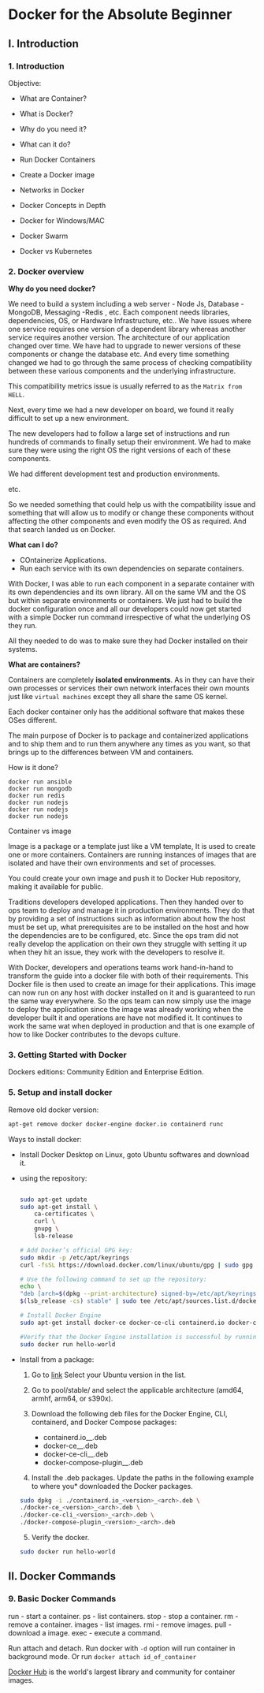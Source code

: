 # Docker for the Absolute Beginner 

## I. Introduction

### 1. Introduction

Objective:

* What are Container?
* What is Docker?
* Why do you need it?
* What can it do?

* Run Docker Containers
* Create a Docker image
* Networks in Docker

* Docker Concepts in Depth

* Docker for Windows/MAC

* Docker Swarm
* Docker vs Kubernetes

### 2. Docker overview

**Why do you need docker?**

We need to build a system including a web server - Node Js, Database - MongoDB, Messaging -Redis , etc. Each component needs libraries, dependencies, OS, or Hardware Infrastructure, etc.. We have issues where one service requires one version of a dependent library whereas another service requires another version. The architecture of our application changed over time. We have had to upgrade to newer versions of these components or change the database etc. And every time something changed we had to go through the same process of checking compatibility between these various components and the underlying infrastructure.

This compatibility metrics issue is usually referred to as the `Matrix from HELL`.

Next, every time we had a new developer on board, we found it really difficult to set up a new environment.

The new developers had to follow a large set of instructions and run hundreds of commands to finally setup their environment. We had to make sure they were using the right OS the right versions of each of these components.

We had different development test and production environments.

etc.

So we needed something that could help us with the compatibility issue and something that will allow us to modify or change these components without affecting the other components and even modify the OS as required. And that search landed us on Docker.

**What can I do?**

* COntainerize Applications.
* Run each service with its own dependencies on separate containers.

With Docker, I was able to run each component in a separate container with its own dependencies and its own library. All on the same VM and the OS but within separate environments or containers. We just had to build the docker configuration once and all our developers could now get started with a simple Docker run command irrespective of what the underlying OS they run.

All they needed to do was to make sure they had Docker installed on their systems.

**What are containers?**

Containers are completely **isolated environments**. As in they can have their own processes or services their own network interfaces their own mounts just like `virtual machines` except they all share the same OS kernel.

Each docker container only has the additional software that makes these OSes different.

The main purpose of Docker is to package and containerized applications and to ship them and to run them anywhere any times as you want, so that brings up to the differences between VM and containers.

How is it done?

```text
docker run ansible
docker run mongodb
docker run redis
docker run nodejs
docker run nodejs
docker run nodejs

```

Container vs image

Image is a package or a template just like a VM template, It is used to create one or more containers. Containers are running instances of images that are isolated and have their own environments and set of processes.

You could create your own image and push it to Docker Hub repository, making it available for public.

Traditions developers developed applications. Then they handed over to ops team to deploy and manage it in production environments. They do that by providing a set of instructions such as information about how the host must be set up, what prerequisites are to be installed on the host and how the dependencies are to be configured, etc. Since the ops tram did not really develop the application on their own they struggle with setting it up when they hit an issue, they work with the developers to resolve it.

With Docker, developers and operations teams work hand-in-hand to transform the guide into a docker file with both of their requirements. This Docker file is then used to create an image for their applications. This image can now run on any host with docker installed on it and is guaranteed to run the same way everywhere. So the ops team can now simply use the image to deploy the application since the image was already working when the developer built it and operations are have not modified it. It continues to work the same wat when deployed in production and that is one example of how to like Docker contributes to the devops culture.

### 3. Getting Started with Docker

Dockers editions: Community Edition and Enterprise Edition.

### 5. Setup and install docker

Remove old docker version:

```bash
apt-get remove docker docker-engine docker.io containerd runc
```

Ways to install docker:

* Install Docker Desktop on Linux, goto Ubuntu softwares and download it.
* using the repository:

    ```bash

    sudo apt-get update
    sudo apt-get install \
        ca-certificates \
        curl \
        gnupg \
        lsb-release

    # Add Docker’s official GPG key:
    sudo mkdir -p /etc/apt/keyrings
    curl -fsSL https://download.docker.com/linux/ubuntu/gpg | sudo gpg --dearmor -o /etc/apt/keyrings/docker.gpg
    
    # Use the following command to set up the repository:
    echo \
    "deb [arch=$(dpkg --print-architecture) signed-by=/etc/apt/keyrings/docker.gpg] https://download.docker.com/linux/ubuntu \
    $(lsb_release -cs) stable" | sudo tee /etc/apt/sources.list.d/docker.list > /dev/null

    # Install Docker Engine
    sudo apt-get install docker-ce docker-ce-cli containerd.io docker-compose-plugin
    
    #Verify that the Docker Engine installation is successful by running the hello-world image:
    sudo docker run hello-world
    ```

* Install from a package:
    1. Go to [link](https://download.docker.com/linux/ubuntu/dists/.) Select your Ubuntu version in the list.

    2. Go to pool/stable/ and select the applicable architecture (amd64, armhf, arm64, or s390x).

    3. Download the following deb files for the Docker Engine, CLI, containerd, and Docker Compose packages:

       * containerd.io_<version>_<arch>.deb
       * docker-ce_<version>_<arch>.deb
       * docker-ce-cli_<version>_<arch>.deb
       * docker-compose-plugin_<version>_<arch>.deb

    4. Install the .deb packages. Update the paths in the following example to where you* downloaded the Docker packages.

    ```bash
    sudo dpkg -i ./containerd.io_<version>_<arch>.deb \
    ./docker-ce_<version>_<arch>.deb \
    ./docker-ce-cli_<version>_<arch>.deb \
    ./docker-compose-plugin_<version>_<arch>.deb
    ```

    5. Verify the docker.

    ```bash
   sudo docker run hello-world
    ```

## II. Docker Commands

### 9. Basic Docker Commands

run - start a container.
ps - list containers.
stop - stop a container.
rm - remove a container.
images - list images.
rmi - remove images.
pull -download a image.
exec - execute a command.

Run attach and detach. Run docker with `-d` option will run container in background mode. Or run `docker attach id_of_container`

[Docker Hub](https://hub.docker.com/) is the world's largest library and community for container images.
